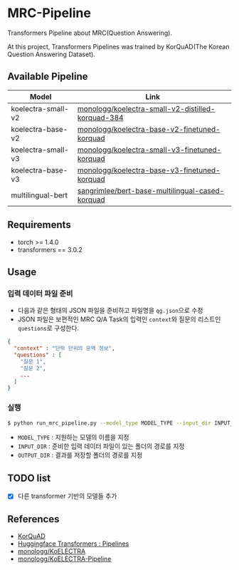 # MRC-Pipeline
Transformers Pipeline about MRC(Question Answering).

At this project, Transformers Pipelines was trained by KorQuAD(The Korean Question Answering Dataset).

## Available Pipeline

| Model                   | Link            |
| ----------------------- | --------------- |
| koelectra-small-v2      | [monologg/koelectra-small-v2-distilled-korquad-384](https://huggingface.co/monologg/koelectra-small-v2-distilled-korquad-384)              | 
| koelectra-base-v2       | [monologg/koelectra-base-v2-finetuned-korquad](https://huggingface.co/monologg/koelectra-base-v2-finetuned-korquad)              | 
| koelectra-small-v3      | [monologg/koelectra-small-v3-finetuned-korquad](https://huggingface.co/monologg/koelectra-small-v3-finetuned-korquad) |
| koelectra-base-v3       | [monologg/koelectra-base-v3-finetuned-korquad](https://huggingface.co/monologg/koelectra-base-v3-finetuned-korquad) |
| multilingual-bert       | [sangrimlee/bert-base-multilingual-cased-korquad]() |

## Requirements

* torch >= 1.4.0
* transformers == 3.0.2

## Usage

### 입력 데이터 파일 준비

* 다음과 같은 형태의 JSON 파일을 준비하고 파일명을 `qg.json`으로 수정
* JSON 파일은 보편적인 MRC Q/A Task의 입력인 `context`와 질문의 리스트인 `questions`로 구성한다.

```json
{
  "context" : "단락 단위의 문맥 정보",
  "questions" : [
    "질문 1",
    "질문 2",
    ...
  ]
}
```

### 실행

```bash
$ python run_mrc_pipeline.py --model_type MODEL_TYPE --input_dir INPUT_DIR --output_dir OUTPUT_DIR
```

* `MODEL_TYPE` : 지원하는 모델의 이름을 지정
* `INPUT_DIR` : 준비한 입력 데이터 파일이 있는 폴더의 경로를 지정
* `OUTPUT_DIR` : 결과를 저장할 폴더의 경로를 지정

## TODO list

- [x] 다른 transformer 기반의 모델들 추가

## References

- [KorQuAD](https://korquad.github.io/)
- [Huggingface Transformers : Pipelines](https://huggingface.co/transformers/main_classes/pipelines.html)
- [monologg/KoELECTRA](https://github.com/monologg/KoELECTRA)
- [monologg/KoELECTRA-Pipeline](https://github.com/monologg/KoELECTRA-Pipeline)
